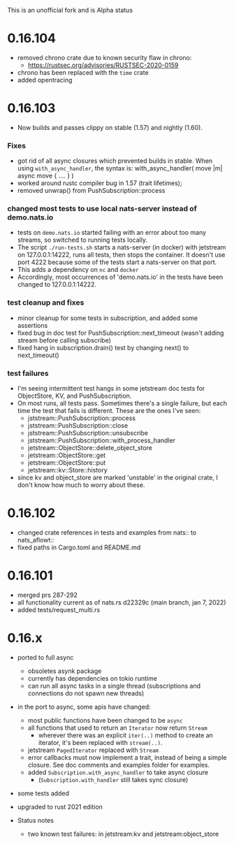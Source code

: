 This is an unofficial fork and is Alpha status

# 0.16.104

- removed chrono crate due to known security flaw in chrono:
  - https://rustsec.org/advisories/RUSTSEC-2020-0159
- chrono has been replaced with the `time` crate
- added opentracing

# 0.16.103

- Now builds and passes clippy on stable (1.57) and nightly (1.60).

### Fixes

 - got rid of all async closures which prevented builds in stable.
   When using `with_async_handler`, the syntax is:
      with_async_handler( move |m| async move { .... } )
 - worked around rustc compiler bug in 1.57 (trait lifetimes);
 - removed unwrap() from PushSubscription::process

### changed most tests to use local nats-server instead of demo.nats.io

  - tests on `demo.nats.io` started failing with an error about too many streams,
    so switched to running tests locally.
  - The script `./run-tests.sh` starts a nats-server (in docker) with jetstream
    on 127.0.0.1:14222, runs all tests, then stops the container.
    It doesn't use port 4222 because some of the tests start a nats-server on that
    port.
  - This adds a dependency on `nc` and `docker`
  - Accordingly, most occurrences of 'demo.nats.io' in the
  tests have been changed to 127.0.0.1:14222. 

### test cleanup and fixes

  - minor cleanup for some tests in subscription, and added some
  assertions
  - fixed bug in doc test for PushSubscription::next_timeout
  (wasn't adding stream before calling subscribe)
  - fixed hang in subscription.drain() test by changing next() to
  next_timeout()

### test failures

  - I'm seeing intermittent test hangs in some jetstream doc tests for
  ObjectStore, KV, and PushSubscription.
  - On most runs, all tests pass. Sometimes there's a single failure,
  but each time the test that fails is different. These are the ones
  I've seen:
    - jststream::PushSubscription::process
    - jststream::PushSubscription::close
    - jststream::PushSubscription::unsubscribe
    - jststream::PushSubscription::with_process_handler
    - jetstream::ObjectStore::delete_object_store
    - jetstream::ObjectStore::get
    - jetstream::ObjectStore::put
    - jetstream::kv::Store::history
  - since kv and object_store are marked 'unstable' in the original crate,
  I don't know how much to worry about these.

# 0.16.102

  - changed crate references in tests and examples from nats:: to nats_aflowt::
  - fixed paths in Cargo.toml and README.md

# 0.16.101 

  - merged prs 287-292
  - all functionality current as of nats.rs d22329c (main branch, jan 7, 2022)
  - added tests/request_multi.rs

# 0.16.x

- ported to full async
  - obsoletes asynk package
  - currently has dependencies on tokio runtime
  - can run all async tasks in a single thread (subscriptions and 
    connections do not spawn new threads)
- in the port to async, some apis have changed:
  - most public functions have been changed to be `async`
  - all functions that used to return an `Iterator` now return `Stream`
    - wherever there was an explicit `iter(..)` method to create an
    iterator, it's been replaced with `stream(..)`.
  - jetstream `PagedIterator` replaced with `Stream`
  - error callbacks must now implement a trait, instead of being a
  simple closure. See doc comments and examples folder for examples.
  - added `Subscription.with_async_handler` to take async closure
    - (`Subscription.with_handler` still takes sync closure)
- some tests added
- upgraded to rust 2021 edition

- Status notes
  - two known test failures: in jetstream:kv and jetstream:object_store

